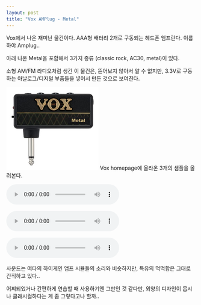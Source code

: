 ```yaml
---
layout: post
title: "Vox AMPlug - Metal"
---
```


Vox에서 나온 재미난 물건이다. AAA형 배터리 2개로 구동되는 헤드폰 앰프란다. 이름하야 Amplug..

아래 나온 Metal을 포함해서 3가지 종류 (classic rock, AC30, metal)이 있다.

소형 AM/FM 라디오처럼 생긴 이 물건은, 뜯어보지 않아서 알 수 없지만, 3.3V로 구동하는 아날로그/디지털 부품들을 넣어서 만든 것으로 보여진다.

![image](/assets/images/34a44ad18ba534346650728c2be40f6b.png)
Vox homepage에 올라온 3개의 샘플을 올려본다.

<audio src="/assets/images/b10e5b0874762d2008d9dba05939fdfb.mp3" controls preload></audio>

<audio src="/assets/images/f7693d4aba5c03b2b09159556230d4af.mp3" controls preload></audio>

<audio src="/assets/images/f29cfe9c6d8edf78e94decc37a9deadf.mp3" controls preload></audio>

사운드는 여타의 하이게인 앰프 시뮬들의 소리와 비슷하지만, 특유의 먹먹함은 그대로 간직하고 있다..

어찌되었거나 간편하게 연습할 때 사용하기엔 그만인 것 같다만, 외양의 디자인이 몹시나 클래시컬하다는 게 좀 그렇다고나 할까..


